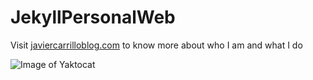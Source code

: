 # JekyllPersonalWeb

Visit [javiercarrilloblog.com](https://www.javiercarrilloblog.com) to know more about who I am and what I do

![Image of Yaktocat](https://github.com/JCentercreation/ReadMeImages/blob/1fee9a3b9970947be564dad4a39bf10091b94bae/PersonalWebPageScreenShot.png)

